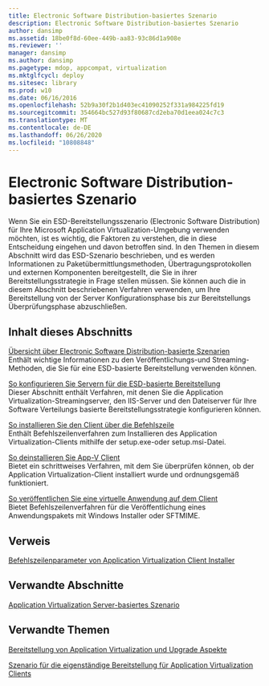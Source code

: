```yaml
---
title: Electronic Software Distribution-basiertes Szenario
description: Electronic Software Distribution-basiertes Szenario
author: dansimp
ms.assetid: 18be0f8d-60ee-449b-aa83-93c86d1a908e
ms.reviewer: ''
manager: dansimp
ms.author: dansimp
ms.pagetype: mdop, appcompat, virtualization
ms.mktglfcycl: deploy
ms.sitesec: library
ms.prod: w10
ms.date: 06/16/2016
ms.openlocfilehash: 52b9a30f2b1d403ec41090252f331a984225fd19
ms.sourcegitcommit: 354664bc527d93f80687cd2eba70d1eea024c7c3
ms.translationtype: MT
ms.contentlocale: de-DE
ms.lasthandoff: 06/26/2020
ms.locfileid: "10808848"
---
```

# Electronic Software Distribution-basiertes Szenario


Wenn Sie ein ESD-Bereitstellungsszenario (Electronic Software Distribution) für Ihre Microsoft Application Virtualization-Umgebung verwenden möchten, ist es wichtig, die Faktoren zu verstehen, die in diese Entscheidung eingehen und davon betroffen sind. In den Themen in diesem Abschnitt wird das ESD-Szenario beschrieben, und es werden Informationen zu Paketübermittlungsmethoden, Übertragungsprotokollen und externen Komponenten bereitgestellt, die Sie in ihrer Bereitstellungsstrategie in Frage stellen müssen. Sie können auch die in diesem Abschnitt beschriebenen Verfahren verwenden, um Ihre Bereitstellung von der Server Konfigurationsphase bis zur Bereitstellungs Überprüfungsphase abzuschließen.

## Inhalt dieses Abschnitts


<a href="" id="electronic-software-distribution-based-scenario-overview"></a>[Übersicht über Electronic Software Distribution-basierte Szenarien](electronic-software-distribution-based-scenario-overview.md)  
Enthält wichtige Informationen zu den Veröffentlichungs-und Streaming-Methoden, die Sie für eine ESD-basierte Bereitstellung verwenden können.

<a href="" id="how-to-configure-servers-for-esd-based-deployment"></a>[So konfigurieren Sie Servern für die ESD-basierte Bereitstellung](how-to-configure-servers-for-esd-based-deployment.md)  
Dieser Abschnitt enthält Verfahren, mit denen Sie die Application Virtualization-Streamingserver, den IIS-Server und den Dateiserver für Ihre Software Verteilungs basierte Bereitstellungsstrategie konfigurieren können.

<a href="" id="how-to-install-the-client-by-using-the-command-line"></a>[So installieren Sie den Client über die Befehlszeile](how-to-install-the-client-by-using-the-command-line-new.md)  
Enthält Befehlszeilenverfahren zum Installieren des Application Virtualization-Clients mithilfe der setup.exe-oder setup.msi-Datei.

<a href="" id="how-to-uninstall-the-app-v-client"></a>[So deinstallieren Sie App-V Client](how-to-uninstall-the-app-v-client.md)  
Bietet ein schrittweises Verfahren, mit dem Sie überprüfen können, ob der Application Virtualization-Client installiert wurde und ordnungsgemäß funktioniert.

<a href="" id="how-to-publish-a-virtual-application-on-the-client"></a>[So veröffentlichen Sie eine virtuelle Anwendung auf dem Client](how-to-publish-a-virtual-application-on-the-client.md)  
Bietet Befehlszeilenverfahren für die Veröffentlichung eines Anwendungspakets mit Windows Installer oder SFTMIME.

## Verweis


[Befehlszeilenparameter von Application Virtualization Client Installer](application-virtualization-client-installer-command-line-parameters.md)

## Verwandte Abschnitte


[Application Virtualization Server-basiertes Szenario](application-virtualization-server-based-scenario.md)

## Verwandte Themen


[Bereitstellung von Application Virtualization und Upgrade Aspekte](application-virtualization-deployment-and-upgrade-considerations.md)

[Szenario für die eigenständige Bereitstellung für Application Virtualization Clients](stand-alone-delivery-scenario-for-application-virtualization-clients.md)

 

 





